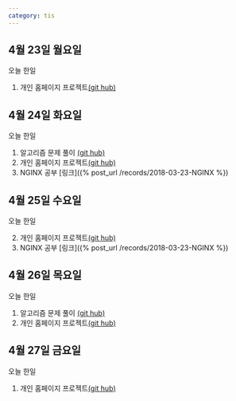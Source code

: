 ```yaml
---
category: tis
---
```

## 4월 23일 월요일

오늘 한일

1. 개인 홈페이지 프로젝트[(git hub)](https://github.com/zooozoo/homepage-project)


## 4월 24일 화요일

오늘 한일

1. 알고리즘 문제 풀이 [(git hub)](https://github.com/zooozoo/algorithm)
2. 개인 홈페이지 프로젝트[(git hub)](https://github.com/zooozoo/homepage-project)
3. NGINX 공부 [링크]({% post_url /records/2018-03-23-NGINX %})


## 4월 25일 수요일

오늘 한일

2. 개인 홈페이지 프로젝트[(git hub)](https://github.com/zooozoo/homepage-project)
3. NGINX 공부 [링크]({% post_url /records/2018-03-23-NGINX %})


## 4월 26일 목요일

오늘 한일

1. 알고리즘 문제 풀이 [(git hub)](https://github.com/zooozoo/algorithm)
2. 개인 홈페이지 프로젝트[(git hub)](https://github.com/zooozoo/homepage-project)


## 4월 27일 금요일

오늘 한일

1. 개인 홈페이지 프로젝트[(git hub)](https://github.com/zooozoo/homepage-project)
